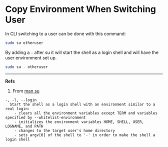 # Copy Environment When Switching User

In CLI switching to a user can be done with this command:

```bash
sudo su otheruser
```

By adding a `-` after su it will start the shell as a login shell and will have the user environment set up.

```bash
sudo su - otheruser
```

---------

**Refs**

1. From [man su](https://man7.org/linux/man-pages/man1/su.1.html)

```
-, -l, --login
  Start the shell as a login shell with an environment similar to a real login:
    - clears all the environment variables except TERM and variables specified by --whitelist-environment
    - initializes the environment variables HOME, SHELL, USER, LOGNAME, and PATH
    - changes to the target user's home directory
    - sets argv[0] of the shell to '-' in order to make the shell a login shell
```

